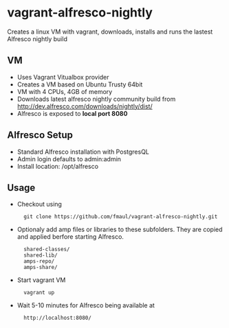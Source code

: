 vagrant-alfresco-nightly
========================

Creates a linux VM with vagrant, downloads, installs and runs the lastest Alfresco nightly build

VM
---
- Uses Vagrant Vitualbox provider
- Creates a VM based on Ubuntu Trusty 64bit
- VM with 4 CPUs, 4GB of memory
- Downloads latest alfresco nightly community build from http://dev.alfresco.com/downloads/nightly/dist/
- Alfresco is exposed to **local port 8080**

Alfresco Setup
---
- Standard Alfresco installation with PostgresQL
- Admin login defaults to admin:admin
- Install location: /opt/alfresco

Usage
---
- Checkout using 
    
        git clone https://github.com/fmaul/vagrant-alfresco-nightly.git
        
- Optionaly add amp files or libraries to these subfolders. They are copied and applied berfore starting Alfresco.

        shared-classes/
        shared-lib/
        amps-repo/
        amps-share/

- Start vagrant VM

        vagrant up
        
- Wait 5-10 minutes for Alfresco being available at

        http://localhost:8080/
        





